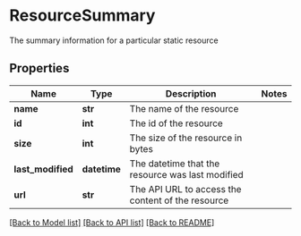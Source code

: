 # ResourceSummary

The summary information for a particular static resource
## Properties
Name | Type | Description | Notes
------------ | ------------- | ------------- | -------------
**name** | **str** | The name of the resource | 
**id** | **int** | The id of the resource | 
**size** | **int** | The size of the resource in bytes | 
**last_modified** | **datetime** | The datetime that the resource was last modified | 
**url** | **str** | The API URL to access the content of the resource | 

[[Back to Model list]](../README.md#documentation-for-models) [[Back to API list]](../README.md#documentation-for-api-endpoints) [[Back to README]](../README.md)


